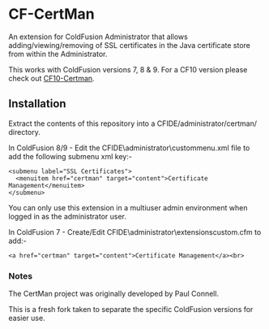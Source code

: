 # CF-CertMan

An extension for ColdFusion Administrator that allows adding/viewing/removing of SSL certificates in the Java certificate store from within the Administrator.

This works with ColdFusion versions 7, 8 & 9. For a CF10 version please check out [CF10-Certman](https://github.com/coldfumonkeh/CF10-Certman).


## Installation

Extract the contents of this repository into a CFIDE/administrator/certman/ directory.

In ColdFusion 8/9 - Edit the CFIDE\administrator\custommenu.xml file to add the following submenu xml key:-

    <submenu label="SSL Certificates">
      <menuitem href="certman" target="content">Certificate Management</menuitem>
    </submenu>

  You can only use this extension in a multiuser admin environment when logged in as the administrator user.


In ColdFusion 7 - Create/Edit CFIDE\administrator\extensionscustom.cfm to add:-

    <a href="certman" target="content">Certificate Management</a><br>


### Notes

The CertMan project was originally developed by Paul Connell.

This is a fresh fork taken to separate the specific ColdFusion versions for easier use.
